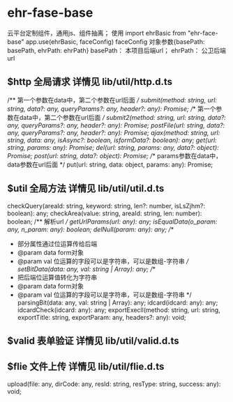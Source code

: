 # ehr-fase-base
云平台定制组件，通用js、组件抽离；
使用 import ehrBasic from "ehr-face-base"
app.use(ehrBasic, faceConfig)
faceConfig 对象参数{basePath: basePath, ehrPath: ehrPath}
basePath： 本项目后端url； ehrPath： 公卫后端url
## $http 全局请求 详情见 lib/util/http.d.ts
/** 第一个参数在data中，第二个参数在url后面 */
submit(method: string, url: string, data?: any, queryParams?: any, header?: any): Promise<unknown>;
/** 第一个参数在data中，第二个参数在url后面 */
submit2(method: string, url: string, data?: any, queryParams?: any, header?: any): Promise<unknown>;
postFile(url: string, data?: any, queryParams?: any, header?: any): Promise<unknown>;
ajax(method: string, url: string, data: any, isAsync?: boolean, isformData?: boolean): any;
get(url: string, params: any): Promise<unknown>;
del(url: string, params: any, data?: object): Promise<unknown>;
post(url: string, data?: object): Promise<unknown>;
/** params参数在data中，data参数在url后面 */
put(url: string, data: object, params: any): Promise<unknown>;
## $util 全局方法 详情见 lib/util/util.d.ts
checkQuery(areaId: string, keyword: string, len?: number, isLsZjhm?: boolean): any;
checkArea(value: string, areaId: string, len: number): boolean;
/** 解析url */
getUrlParams(url: any): any;
isEqualData(o_param: any, n_param: any): boolean;
delNull(param: any): any;
/**
  * 部分属性通过位运算传给后端
  * @param data form对象
  * @param val 位运算的字段可以是字符串，可以是数组-字符串
*/
setBitData(data: any, val: string | Array<string>): any;
/**
  * 把后端位运算值转化为字符串
  * @param data form对象
  * @param val 位运算的字段可以是字符串，可以是数组-字符串
*/
parsingBit(data: any, val: string | Array<string>): any;
idcard(idcard: any): any;
idcardCheck(idcard: any): any;
exportExecll(method: string, url: string, exportTitle: string, exportParam: any, headers?: any): void;
## $valid 表单验证 详情见 lib/util/valid.d.ts
## $flie 文件上传 详情见 lib/util/flie.d.ts
upload(file: any, dirCode: any, resId: string, resType: string, success: any): void;
